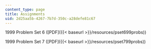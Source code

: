 ```yaml
---
content_type: page
title: Assignments
uid: 2d25aa5b-4267-7b7d-350c-a28defe81c67
---
```


1999 Problem Set 6 ([PDF]({{< baseurl >}}/resources/pset699probs))

1999 Problem Set 7 ([PDF]({{< baseurl >}}/resources/pset799probs))